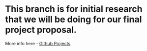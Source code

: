 # This branch is for initial research that we will be doing for our final project proposal.

More info here - [Github Projects](https://github.com/orgs/ACM40960/projects/1)